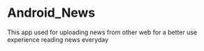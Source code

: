 # Android_News
This app used for uploading news from other web for a better use experience reading news everyday
